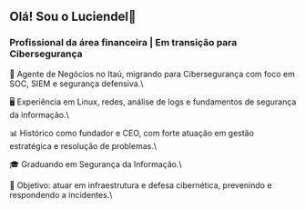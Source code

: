 ## Olá! Sou o Luciendel👋

### Profissional da área financeira | Em transição para Cibersegurança
💼 Agente de Negócios no Itaú, migrando para Cibersegurança com foco em SOC, SIEM e segurança defensiva.\

🖥 Experiência em Linux, redes, análise de logs e fundamentos de segurança da informação.\

📊 Histórico como fundador e CEO, com forte atuação em gestão estratégica e resolução de problemas.\

🎓 Graduando em Segurança da Informação.\

🎯 Objetivo: atuar em infraestrutura e defesa cibernética, prevenindo e respondendo a incidentes.\



